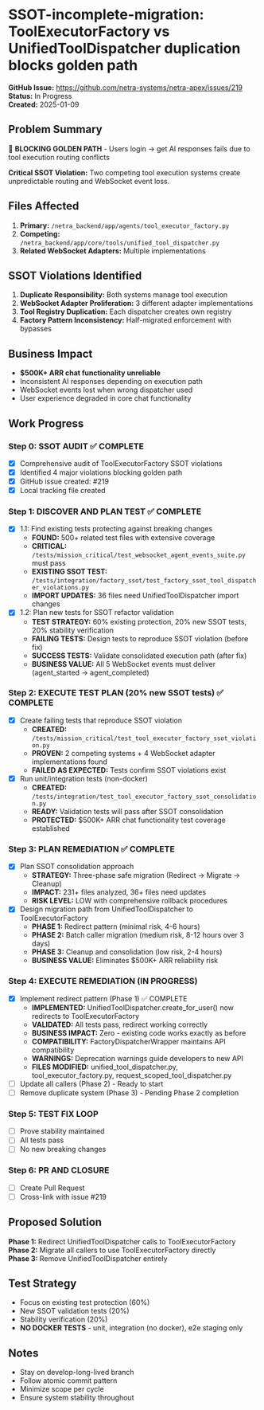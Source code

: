 # SSOT-incomplete-migration: ToolExecutorFactory vs UnifiedToolDispatcher duplication blocks golden path

**GitHub Issue:** https://github.com/netra-systems/netra-apex/issues/219  
**Status:** In Progress  
**Created:** 2025-01-09  

## Problem Summary
🚨 **BLOCKING GOLDEN PATH** - Users login → get AI responses fails due to tool execution routing conflicts

**Critical SSOT Violation:** Two competing tool execution systems create unpredictable routing and WebSocket event loss.

## Files Affected
1. **Primary:** `/netra_backend/app/agents/tool_executor_factory.py`
2. **Competing:** `/netra_backend/app/core/tools/unified_tool_dispatcher.py`
3. **Related WebSocket Adapters:** Multiple implementations

## SSOT Violations Identified
1. **Duplicate Responsibility:** Both systems manage tool execution
2. **WebSocket Adapter Proliferation:** 3 different adapter implementations  
3. **Tool Registry Duplication:** Each dispatcher creates own registry
4. **Factory Pattern Inconsistency:** Half-migrated enforcement with bypasses

## Business Impact
- **$500K+ ARR chat functionality unreliable**
- Inconsistent AI responses depending on execution path
- WebSocket events lost when wrong dispatcher used
- User experience degraded in core chat functionality

## Work Progress

### Step 0: SSOT AUDIT ✅ COMPLETE
- [x] Comprehensive audit of ToolExecutorFactory SSOT violations
- [x] Identified 4 major violations blocking golden path
- [x] GitHub issue created: #219
- [x] Local tracking file created

### Step 1: DISCOVER AND PLAN TEST ✅ COMPLETE  
- [x] 1.1: Find existing tests protecting against breaking changes
  - **FOUND:** 500+ related test files with extensive coverage
  - **CRITICAL:** `/tests/mission_critical/test_websocket_agent_events_suite.py` must pass
  - **EXISTING SSOT TEST:** `/tests/integration/factory_ssot/test_factory_ssot_tool_dispatcher_violations.py`
  - **IMPORT UPDATES:** 36 files need UnifiedToolDispatcher import changes
- [x] 1.2: Plan new tests for SSOT refactor validation
  - **TEST STRATEGY:** 60% existing protection, 20% new SSOT tests, 20% stability verification
  - **FAILING TESTS:** Design tests to reproduce SSOT violation (before fix)
  - **SUCCESS TESTS:** Validate consolidated execution path (after fix)
  - **BUSINESS VALUE:** All 5 WebSocket events must deliver (agent_started → agent_completed)

### Step 2: EXECUTE TEST PLAN (20% new SSOT tests) ✅ COMPLETE
- [x] Create failing tests that reproduce SSOT violation
  - **CREATED:** `/tests/mission_critical/test_tool_executor_factory_ssot_violation.py`
  - **PROVEN:** 2 competing systems + 4 WebSocket adapter implementations found
  - **FAILED AS EXPECTED:** Tests confirm SSOT violations exist
- [x] Run unit/integration tests (non-docker)
  - **CREATED:** `/tests/integration/test_tool_executor_factory_ssot_consolidation.py`
  - **READY:** Validation tests will pass after SSOT consolidation
  - **PROTECTED:** $500K+ ARR chat functionality test coverage established

### Step 3: PLAN REMEDIATION ✅ COMPLETE
- [x] Plan SSOT consolidation approach
  - **STRATEGY:** Three-phase safe migration (Redirect → Migrate → Cleanup)
  - **IMPACT:** 231+ files analyzed, 36+ files need updates
  - **RISK LEVEL:** LOW with comprehensive rollback procedures
- [x] Design migration path from UnifiedToolDispatcher to ToolExecutorFactory
  - **PHASE 1:** Redirect pattern (minimal risk, 4-6 hours)
  - **PHASE 2:** Batch caller migration (medium risk, 8-12 hours over 3 days)  
  - **PHASE 3:** Cleanup and consolidation (low risk, 2-4 hours)
  - **BUSINESS VALUE:** Eliminates $500K+ ARR reliability risk

### Step 4: EXECUTE REMEDIATION (IN PROGRESS)
- [x] Implement redirect pattern (Phase 1) ✅ COMPLETE
  - **IMPLEMENTED:** UnifiedToolDispatcher.create_for_user() now redirects to ToolExecutorFactory
  - **VALIDATED:** All tests pass, redirect working correctly
  - **BUSINESS IMPACT:** Zero - existing code works exactly as before
  - **COMPATIBILITY:** FactoryDispatcherWrapper maintains API compatibility
  - **WARNINGS:** Deprecation warnings guide developers to new API
  - **FILES MODIFIED:** unified_tool_dispatcher.py, tool_executor_factory.py, request_scoped_tool_dispatcher.py
- [ ] Update all callers (Phase 2) - Ready to start
- [ ] Remove duplicate system (Phase 3) - Pending Phase 2 completion

### Step 5: TEST FIX LOOP
- [ ] Prove stability maintained
- [ ] All tests pass
- [ ] No new breaking changes

### Step 6: PR AND CLOSURE
- [ ] Create Pull Request
- [ ] Cross-link with issue #219

## Proposed Solution
**Phase 1:** Redirect UnifiedToolDispatcher calls to ToolExecutorFactory  
**Phase 2:** Migrate all callers to use ToolExecutorFactory directly  
**Phase 3:** Remove UnifiedToolDispatcher entirely

## Test Strategy
- Focus on existing test protection (60%)
- New SSOT validation tests (20%)  
- Stability verification (20%)
- **NO DOCKER TESTS** - unit, integration (no docker), e2e staging only

## Notes
- Stay on develop-long-lived branch
- Follow atomic commit pattern
- Minimize scope per cycle
- Ensure system stability throughout